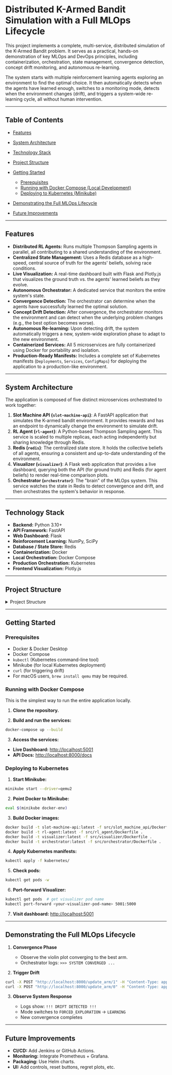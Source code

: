 # Distributed K-Armed Bandit Simulation with a Full MLOps Lifecycle

This project implements a complete, multi-service, distributed simulation of the K-Armed Bandit problem. It serves as a practical, hands-on demonstration of key MLOps and DevOps principles, including containerization, orchestration, state management, convergence detection, concept drift monitoring, and autonomous re-learning.

The system starts with multiple reinforcement learning agents exploring an environment to find the optimal choice. It then automatically detects when the agents have learned enough, switches to a monitoring mode, detects when the environment changes (drift), and triggers a system-wide re-learning cycle, all without human intervention.

---

## Table of Contents

* [Features](#features)
* [System Architecture](#system-architecture)
* [Technology Stack](#technology-stack)
* [Project Structure](#project-structure)
* [Getting Started](#getting-started)

  * [Prerequisites](#prerequisites)
  * [Running with Docker Compose (Local Development)](#running-with-docker-compose)
  * [Deploying to Kubernetes (Minikube)](#deploying-to-kubernetes)
* [Demonstrating the Full MLOps Lifecycle](#demonstrating-the-full-mlops-lifecycle)
* [Future Improvements](#future-improvements)

---

## Features

* **Distributed RL Agents:** Runs multiple Thompson Sampling agents in parallel, all contributing to a shared understanding of the environment.
* **Centralized State Management:** Uses a Redis database as a high-speed, central source of truth for the agents' beliefs, solving race conditions.
* **Live Visualization:** A real-time dashboard built with Flask and Plotly.js that visualizes the ground truth vs. the agents' learned beliefs as they evolve.
* **Autonomous Orchestrator:** A dedicated service that monitors the entire system's state.
* **Convergence Detection:** The orchestrator can determine when the agents have successfully learned the optimal solution.
* **Concept Drift Detection:** After convergence, the orchestrator monitors the environment and can detect when the underlying problem changes (e.g., the best option becomes worse).
* **Autonomous Re-learning:** Upon detecting drift, the system automatically triggers a new, system-wide exploration phase to adapt to the new environment.
* **Containerized Services:** All 5 microservices are fully containerized using Docker for portability and isolation.
* **Production-Ready Manifests:** Includes a complete set of Kubernetes manifests (`Deployments`, `Services`, `ConfigMaps`) for deploying the application to a production-like environment.

---

## System Architecture

The application is composed of five distinct microservices orchestrated to work together:

1. **Slot Machine API (`slot-machine-api`)**: A FastAPI application that simulates the K-armed bandit environment. It provides rewards and has an endpoint to dynamically change the environment to simulate drift.
2. **RL Agent (`rl-agent`)**: A Python-based Thompson Sampling agent. This service is scaled to multiple replicas, each acting independently but sharing knowledge through Redis.
3. **Redis (`redis`)**: The centralized state store. It holds the collective beliefs of all agents, ensuring a consistent and up-to-date understanding of the environment.
4. **Visualizer (`visualizer`)**: A Flask web application that provides a live dashboard, querying both the API (for ground truth) and Redis (for agent beliefs) to render real-time comparison plots.
5. **Orchestrator (`orchestrator`)**: The "brain" of the MLOps system. This service watches the state in Redis to detect convergence and drift, and then orchestrates the system's behavior in response.

---

## Technology Stack

* **Backend:** Python 3.10+
* **API Framework:** FastAPI
* **Web Dashboard:** Flask
* **Reinforcement Learning:** NumPy, SciPy
* **Database / State Store:** Redis
* **Containerization:** Docker
* **Local Orchestration:** Docker Compose
* **Production Orchestration:** Kubernetes
* **Frontend Visualization:** Plotly.js

---

## Project Structure

<details>
<summary> Project Structure</summary>

```
. 
├── README.md
├── build_images.sh
├── docker-compose.yaml
├── docs/
│   └── placeholder.txt
├── kubernetes/
│   ├── agent-configmap.yaml
│   ├── agent-deployment.yaml
│   ├── api-deployment.yaml
│   ├── api-service.yaml
│   ├── debug-pod.yaml
│   ├── orchestrator-configmap.yaml
│   ├── orchestrator-deployment.yaml
│   ├── placeholder.txt
│   ├── redis-deployment.yaml
│   ├── redis-service.yaml
│   ├── visualizer-configmap.yaml
│   ├── visualizer-deployment.yaml
│   └── visualizer-service.yaml
├── port_forward.sh
├── scripts/
│   ├── jenkins/
│   └── placeholder.txt
├── src/
│   ├── orchestrator/
│   │   ├── Dockerfile
│   │   ├── orchestrator.py
│   │   └── requirements.txt
│   ├── rl_agent/
│   │   ├── Dockerfile
│   │   ├── agent.py
│   │   ├── config.py
│   │   ├── drift_detector.py
│   │   ├── main.py
│   │   └── requirements.txt
│   ├── slot_machine_api/
│   │   ├── Dockerfile
│   │   ├── __pycache__/
│   │   ├── config.py
│   │   ├── main.py
│   │   └── requirements.txt
│   └── visualizer/
│       ├── Dockerfile
│       ├── app.py
│       ├── config.py
│       ├── requirements.txt
│       ├── static/
│       └── templates/
└── tests/
    ├── integration/
    │   └── placeholder.txt
    └── unit/
        └── placeholder.txt
```

</details>

---

## Getting Started

### Prerequisites

* Docker & Docker Desktop
* Docker Compose
* `kubectl` (Kubernetes command-line tool)
* Minikube (for local Kubernetes deployment)
* `curl` (for triggering drift)
* For macOS users, `brew install qemu` may be required.

### Running with Docker Compose

This is the simplest way to run the entire application locally.

1. **Clone the repository.**

2. **Build and run the services:**

```bash
docker-compose up --build
```

3. **Access the services:**

* **Live Dashboard:** [http://localhost:5001](http://localhost:5001)
* **API Docs:** [http://localhost:8000/docs](http://localhost:8000/docs)

### Deploying to Kubernetes

1. **Start Minikube:**

```bash
minikube start --driver=qemu2
```

2. **Point Docker to Minikube:**

```bash
eval $(minikube docker-env)
```

3. **Build Docker images:**

```bash
docker build -t slot-machine-api:latest -f src/slot_machine_api/Dockerfile .
docker build -t rl-agent:latest -f src/rl_agent/Dockerfile .
docker build -t visualizer:latest -f src/visualizer/Dockerfile .
docker build -t orchestrator:latest -f src/orchestrator/Dockerfile .
```

4. **Apply Kubernetes manifests:**

```bash
kubectl apply -f kubernetes/
```

5. **Check pods:**

```bash
kubectl get pods -w
```

6. **Port-forward Visualizer:**

```bash
kubectl get pods  # get visualizer pod name
kubectl port-forward <your-visualizer-pod-name> 5001:5000
```

7. **Visit dashboard:** [http://localhost:5001](http://localhost:5001)

---

## Demonstrating the Full MLOps Lifecycle

1. **Convergence Phase**

   * Observe the violin plot converging to the best arm.
   * Orchestrator logs: `>>> SYSTEM CONVERGED ...`

2. **Trigger Drift**

```bash
curl -X POST "http://localhost:8000/update_arm/1" -H "Content-Type: application/json" -d '{"mean": 0.0}'
curl -X POST "http://localhost:8000/update_arm/0" -H "Content-Type: application/json" -d '{"mean": 6.0}'
```

3. **Observe System Response**

   * Logs show: `!!! DRIFT DETECTED !!!`
   * Mode switches to `FORCED_EXPLORATION` → `LEARNING`
   * New convergence completes

---

## Future Improvements

* **CI/CD:** Add Jenkins or GitHub Actions.
* **Monitoring:** Integrate Prometheus + Grafana.
* **Packaging:** Use Helm charts.
* **UI:** Add controls, reset buttons, regret plots, etc.
